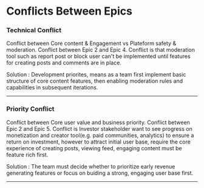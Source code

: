 # Conflicts Between Epics

### **Technical Conflict**
Conflict between Core content & Engagement vs Plateform safety & moderation. Conflict between Epic 2 and Epic 4. Conflict is that moderation tool such  as report post or block user can't be implemented until features for creating posts and comments are in place.

Solution : Development priorites, means as a team first implement basic structure of core content features, then enabling moderation rules and capabilities in subsequent iterations.

---

### **Priority Conflict**
Conflict between Core user value and business priority. Conflict between Epic 2 and Epic 5. Conflict is Investor stakeholder want to see progress on monetization and creator tool(e.g. paid communities, analytics) to ensure a return on investment, however to attract initial user base, require the core experience of creating posts, viewing feed, engaging content must be feature rich first.

Solution : The team must decide whether to prioritize early revenue generating features or focus on buiding a strong, engaging user base first.

---


